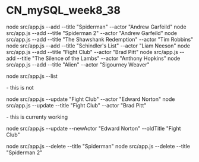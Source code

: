# CN_mySQL_week8_38

<!-- CREATE -->

node src/app.js --add --title "Spiderman" --actor "Andrew Garfeild"
node src/app.js --add --title "Spiderman 2" --actor "Andrew Garfeild"
node src/app.js --add --title "The Shawshank Redemption" --actor "Tim Robbins"
node src/app.js --add --title "Schindler's List" --actor "Liam Neeson"
node src/app.js --add --title "Fight Club" --actor "Brad Pitt"
node src/app.js --add --title "The Silence of the Lambs" --actor "Anthony Hopkins"
node src/app.js --add --title "Alien" --actor "Sigourney Weaver"

<!-- READ -->

node src/app.js --list

<!-- UPDATE --> - this is not

node src/app.js --update "Fight Club" --actor "Edward Norton"
node src/app.js --update --title "Fight Club" --actor "Brad Pitt"

<!-- UPDATE 2 --> - this is currenty working

node src/app.js --update --newActor "Edward Norton" --oldTitle "Fight Club"

<!-- DELETE -->

node src/app.js --delete --title "Spiderman"
node src/app.js --delete --title "Spiderman 2"
